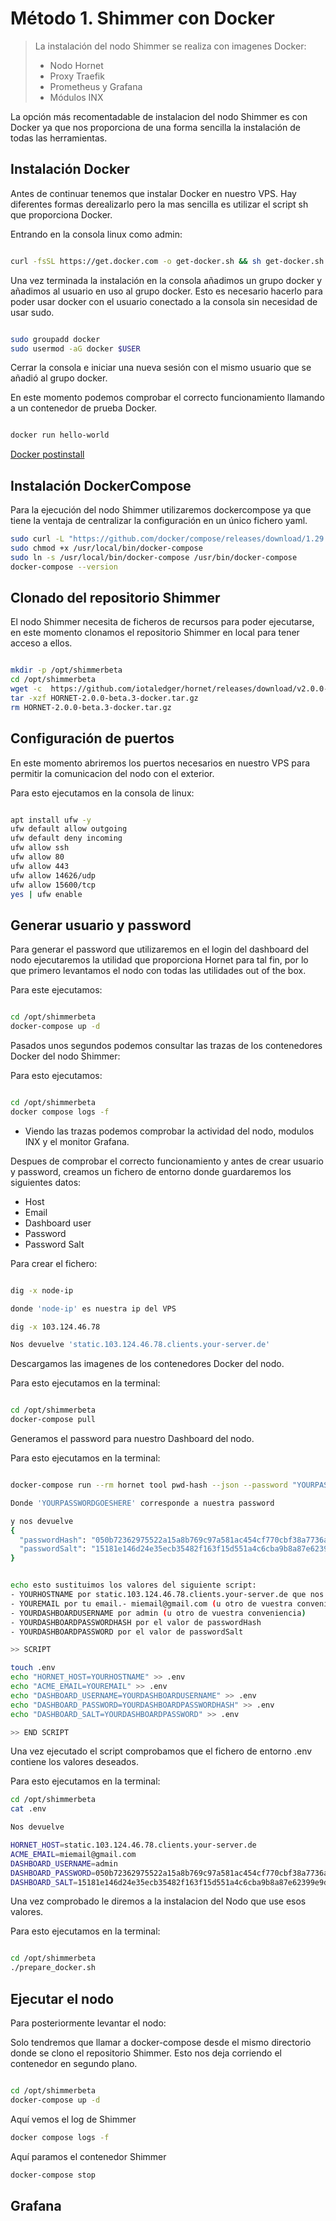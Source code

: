 # Método 1. Shimmer con Docker
> La instalación del nodo Shimmer se realiza con imagenes Docker:
> - Nodo Hornet
> - Proxy Traefik
> - Prometheus y Grafana
> - Módulos INX

 La opción más recomentadable de instalacion del nodo Shimmer es con Docker ya que nos proporciona de una forma sencilla la instalación de todas las herramientas.


## Instalación Docker

Antes de continuar tenemos que instalar Docker en nuestro VPS. Hay diferentes formas derealizarlo pero la mas sencilla es utilizar el script sh que proporciona Docker.

Entrando en la consola linux como admin:

```sh

curl -fsSL https://get.docker.com -o get-docker.sh && sh get-docker.sh

```

Una vez terminada la instalación en la consola añadimos un grupo docker y añadimos al usuario en uso al grupo docker.
Esto es necesario hacerlo para poder usar docker con el usuario conectado a la consola sin necesidad de usar sudo.

```sh

sudo groupadd docker
sudo usermod -aG docker $USER

```

Cerrar la consola e iniciar una nueva sesión con el mismo usuario que se añadió al grupo docker.

En este momento podemos comprobar el correcto funcionamiento llamando a un contenedor de prueba Docker.

```sh

docker run hello-world

```

[Docker postinstall](https://docs.docker.com/engine/install/linux-postinstall/)

## Instalación DockerCompose

Para la ejecución del nodo Shimmer utilizaremos dockercompose ya que tiene la ventaja de centralizar la configuración en un único fichero yaml.

```sh
sudo curl -L "https://github.com/docker/compose/releases/download/1.29.2/docker-compose-$(uname -s)-$(uname -m)" -o /usr/local/bin/docker-compose
sudo chmod +x /usr/local/bin/docker-compose
sudo ln -s /usr/local/bin/docker-compose /usr/bin/docker-compose
docker-compose --version
```

## Clonado del repositorio Shimmer

El nodo Shimmer necesita de ficheros de recursos para poder ejecutarse, en este momento clonamos el repositorio Shimmer en local para tener acceso a ellos.

```sh

mkdir -p /opt/shimmerbeta
cd /opt/shimmerbeta
wget -c  https://github.com/iotaledger/hornet/releases/download/v2.0.0-beta.3/HORNET-2.0.0-beta.3-docker.tar.gz
tar -xzf HORNET-2.0.0-beta.3-docker.tar.gz
rm HORNET-2.0.0-beta.3-docker.tar.gz

```

## Configuración de puertos

En este momento abriremos los puertos necesarios en nuestro VPS para permitir la comunicacion del nodo con el exterior.

Para esto ejecutamos en la consola de linux:

```sh

apt install ufw -y
ufw default allow outgoing
ufw default deny incoming
ufw allow ssh
ufw allow 80
ufw allow 443
ufw allow 14626/udp
ufw allow 15600/tcp
yes | ufw enable

```

## Generar usuario y password

Para generar el password que utilizaremos en el login del dashboard del nodo ejecutaremos la utilidad que proporciona Hornet para tal fin, por lo que primero levantamos el nodo con todas las utilidades out of the box.

Para este ejecutamos:

```sh

cd /opt/shimmerbeta
docker-compose up -d

```

Pasados unos segundos podemos consultar las trazas de los contenedores Docker del nodo Shimmer:

Para esto ejecutamos:

```sh

cd /opt/shimmerbeta
docker compose logs -f

```

- Viendo las trazas podemos comprobar la actividad del nodo, modulos INX y el monitor Grafana.


Despues de comprobar el correcto funcionamiento y antes de crear usuario y password, creamos un fichero de entorno donde guardaremos los siguientes datos:
- Host
- Email
- Dashboard user
- Password
- Password Salt

Para crear el fichero:

```sh

dig -x node-ip

donde 'node-ip' es nuestra ip del VPS

dig -x 103.124.46.78

Nos devuelve 'static.103.124.46.78.clients.your-server.de'

```

Descargamos las imagenes de los contenedores Docker del nodo.

Para esto ejecutamos en la terminal:


```sh 

cd /opt/shimmerbeta
docker-compose pull

```

Generamos el password para nuestro Dashboard del nodo.

Para esto ejecutamos en la terminal:

```sh

docker-compose run --rm hornet tool pwd-hash --json --password "YOURPASSWORDGOESHERE" | sed -e 's/\r//g'

Donde 'YOURPASSWORDGOESHERE' corresponde a nuestra password

y nos devuelve 
{
  "passwordHash": "050b72362975522a15a8b769c97a581ac454cf770cbf38a7736a632ebdce4f96",
  "passwordSalt": "15181e146d24e35ecb35482f163f15d551a4c6cba9b8a87e62399e9df9390208"
}
```

```sh

echo esto sustituimos los valores del siguiente script:
- YOURHOSTNAME por static.103.124.46.78.clients.your-server.de que nos devolvio el comando DIG
- YOUREMAIL por tu email.- miemail@gmail.com (u otro de vuestra conveniencia)
- YOURDASHBOARDUSERNAME por admin (u otro de vuestra conveniencia)
- YOURDASHBOARDPASSWORDHASH por el valor de passwordHash
- YOURDASHBOARDPASSWORD por el valor de passwordSalt

>> SCRIPT

touch .env
echo "HORNET_HOST=YOURHOSTNAME" >> .env
echo "ACME_EMAIL=YOUREMAIL" >> .env
echo "DASHBOARD_USERNAME=YOURDASHBOARDUSERNAME" >> .env
echo "DASHBOARD_PASSWORD=YOURDASHBOARDPASSWORDHASH" >> .env
echo "DASHBOARD_SALT=YOURDASHBOARDPASSWORD" >> .env

>> END SCRIPT

```

Una vez ejecutado el script comprobamos que el fichero de entorno .env contiene los valores deseados.

Para esto ejecutamos en la terminal:

```sh
cd /opt/shimmerbeta
cat .env

Nos devuelve

HORNET_HOST=static.103.124.46.78.clients.your-server.de
ACME_EMAIL=miemail@gmail.com
DASHBOARD_USERNAME=admin
DASHBOARD_PASSWORD=050b72362975522a15a8b769c97a581ac454cf770cbf38a7736a632ebdce4f96
DASHBOARD_SALT=15181e146d24e35ecb35482f163f15d551a4c6cba9b8a87e62399e9df9390208

```

Una vez comprobado le diremos a la instalacion del Nodo que use esos valores.

Para esto ejecutamos en la terminal:

```sh

cd /opt/shimmerbeta
./prepare_docker.sh

```

## Ejecutar el nodo

Para posteriormente levantar el nodo:

Solo tendremos que llamar a docker-compose desde el mismo directorio donde se clono el repositorio Shimmer.
Esto nos deja corriendo el contenedor en segundo plano.

```sh

cd /opt/shimmerbeta
docker-compose up -d

```

Aquí vemos el log de Shimmer 

```sh
docker compose logs -f 
```

Aquí paramos el contenedor Shimmer

```sh
docker-compose stop
```

## Grafana